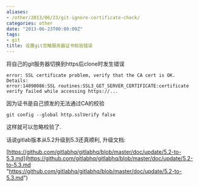 ```yaml
---
aliases:
- /other/2013/06/23/git-ignore-certificate-check/
categories: other
date: "2013-06-23T00:00:00Z"
tags:
- git
title: 设置git忽略服务器证书校验错误
---
```

将自己的git服务器切换到https后clone时发生错误

```
error: SSL certificate problem, verify that the CA cert is OK. Details:
error:14090086:SSL routines:SSL3_GET_SERVER_CERTIFICATE:certificate verify failed while accessing https://...
```

因为证书是自己颁发的无法通过CA的校验

`git config --global http.sslVerify false`

这样就可以忽略校验了.

话说gitlab版本从5.2升级到5.3还真顺利, 升级文档: 

[https://github.com/gitlabhq/gitlabhq/blob/master/doc/update/5.2-to-5.3.md](https://github.com/gitlabhq/gitlabhq/blob/master/doc/update/5.2-to-5.3.md "https://github.com/gitlabhq/gitlabhq/blob/master/doc/update/5.2-to-5.3.md")
